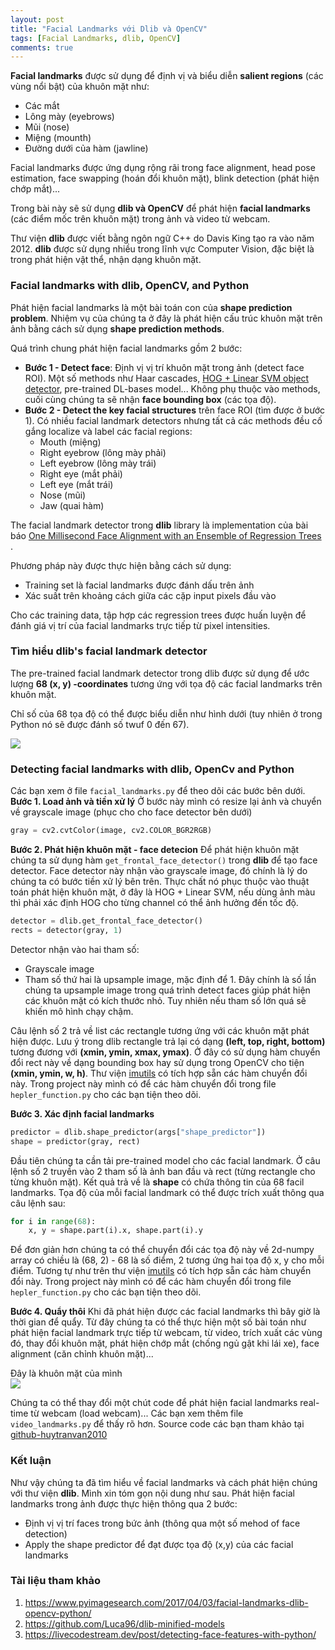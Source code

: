 ```yaml
---
layout: post
title: "Facial Landmarks với Dlib và OpenCV"
tags: [Facial Landmarks, dlib, OpenCV]
comments: true
---
```


**Facial landmarks** được sử dụng để định vị và biểu diễn **salient regions** (các vùng nổi bật) của khuôn mặt như:
* Các mắt
* Lông mày (eyebrows)
* Mũi (nose)
* Miệng (mounth)
* Đường dưới của hàm (jawline)

Facial landmarks được ứng dụng rộng rãi trong face alignment, head pose estimation, face swapping (hoán đổi khuôn mặt), blink detection (phát hiện chớp mắt)...

Trong bài này sẽ sử dụng **dlib và OpenCV** để phát hiện **facial landmarks** (các điểm mốc trên khuôn mặt) trong ảnh và video từ webcam.

Thư viện **dlib** được viết bằng ngôn ngữ C++ do Davis King tạo ra vào năm 2012. **dlib** được sử dụng nhiều trong lĩnh vực Computer Vision, đặc biệt là trong phát hiện vật thể, nhận dạng khuôn mặt.

### Facial landmarks with dlib, OpenCV, and Python
Phát hiện facial landmarks là một bài toán con của **shape prediction problem**. Nhiệm vụ của chúng ta ở đây là phát hiện cấu trúc khuôn mặt trên ảnh bằng cách sử dụng **shape prediction methods**.

Quá trình chung phát hiện facial landmarks gồm 2 bước:
* **Bước 1 - Detect face**: Định vị vị trí khuôn mặt trong ảnh (detect face ROI). Một số methods như Haar cascades, [HOG + Linear SVM object detector](https://pyimagesearch.com/2014/11/10/histogram-oriented-gradients-object-detection/), pre-trained DL-bases model... Không phụ thuộc vào methods, cuối cùng chúng ta sẽ nhận **face bounding box** (các tọa độ).
* **Bước 2 - Detect the key facial structures** trên face ROI (tìm được ở bước 1). Có nhiều facial landmark detectors nhưng tất cả các methods đều cố gắng localize và label các facial regions:
    * Mouth (miệng)
    * Right eyebrow (lông mày phải)
    * Left eyebrow (lông mày trái)
    * Right eye (mắt phải)
    * Left eye (mắt trái)
    * Nose (mũi)
    * Jaw (quai hàm)

The facial landmark detector trong **dlib** library là implementation của bài báo [One Millisecond Face Alignment with an Ensemble of Regression Trees ](https://pdfs.semanticscholar.org/d78b/6a5b0dcaa81b1faea5fb0000045a62513567.pdf).

Phương pháp này được thực hiện bằng cách sử dụng:
* Training set là facial landmarks được đánh dấu trên ảnh 
* Xác suất trên khoảng cách giữa các cặp input pixels đầu vào

Cho các training data, tập hợp các regression trees được huấn luyện để đánh giá vị trí của facial landmarks trực tiếp từ pixel intensities.

### Tìm hiểu dlib's facial landmark detector
The pre-trained facial landmark detector trong dlib được sử dụng để ước lượng **68 (x, y) -coordinates** tương ứng với tọa độ các facial landmarks trên khuôn mặt.

Chỉ số của 68 tọa độ có thể được biểu diễn như hình dưới (tuy nhiên ở trong Python nó sẽ được đánh số twuf 0 đến 67).

<img src="https://www.pyimagesearch.com/wp-content/uploads/2017/04/facial_landmarks_68markup-768x619.jpg">

### Detecting facial landmarks with dlib, OpenCv and Python
Các bạn xem ở file `facial_landmarks.py` để theo dõi các bước bên dưới.
**Bước 1. Load ảnh và tiền xử lý**
Ở bước này mình có resize lại ảnh và chuyển về grayscale image (phục cho cho face detector bên dưới)
```python
gray = cv2.cvtColor(image, cv2.COLOR_BGR2RGB) 
```
**Bước 2. Phát hiện khuôn mặt - face detecion**
Để phát hiện khuôn mặt chúng ta sử dụng hàm `get_frontal_face_detector()` trong **dlib** để tạo face detector. Face detector này nhận vào grayscale image, đó chính là lý do chúng ta có bước tiền xử lý bên trên. Thực chất nó phục thuộc vào thuật toán phát hiện khuôn mặt, ở đây là HOG + Linear SVM, nếu dùng ảnh màu thì phải xác định HOG cho từng channel có thể ảnh hưởng đến tốc độ.
```python
detector = dlib.get_frontal_face_detector() 
rects = detector(gray, 1)
```
Detector nhận vào hai tham số:
* Grayscale image
* Tham số thứ hai là upsample image, mặc định để 1. Đây chính là số lần chúng ta upsample image trong quá trình detect faces giúp phát hiện các khuôn mặt có kích thước nhỏ. Tuy nhiên nếu tham số lớn quá sẽ khiến mô hình chạy chậm.

Câu lệnh số 2 trả về list các rectangle tương ứng với các khuôn mặt phát hiện được. Lưu ý trong dlib rectangle trả lại có dạng **(left, top, right, bottom)** tương đương với **(xmin, ymin, xmax, ymax)**. Ở đây có sử dụng hàm chuyển đổi rect này về dạng bounding box hay sử dụng trong OpenCV cho tiện **(xmin, ymin, w, h)**. Thư viện [imutils](https://github.com/jrosebr1/imutils) có tích hợp sẵn các hàm chuyển đổi này. Trong project này mình có để các hàm chuyển đổi trong file `hepler_function.py` cho các bạn tiện theo dõi.
 
**Bước 3. Xác định facial landmarks**
```python
predictor = dlib.shape_predictor(args["shape_predictor"])
shape = predictor(gray, rect)
```
Đầu tiên chúng ta cần tải pre-trained model cho các facial landmark. Ở câu lệnh số 2 truyền vào 2 tham số là ảnh ban đầu và rect (từng rectangle cho từng khuôn mặt). Kết quả trả về là **shape** có chứa thông tin của 68 facil landmarks. Tọa độ của mỗi facial landmark có thể được trích xuất thông qua câu lệnh sau:
```python
for i in range(68):
    x, y = shape.part(i).x, shape.part(i).y
```
Để đơn giản hơn chúng ta có thể chuyển đổi các tọa độ này về 2d-numpy array có chiều là (68, 2) - 68 là số điểm, 2 tương ứng hai tọa độ x, y cho mỗi điểm. Tương tự như trên thư viện [imutils](https://github.com/jrosebr1/imutils) có tích hợp sẵn các hàm chuyển đổi này. Trong project này mình có để các hàm chuyển đổi trong file `hepler_function.py` cho các bạn tiện theo dõi.

**Bước 4. Quẩy thôi**
Khi đã phát hiện được các facial landmarks thì bây giờ là thời gian để quẩy. Từ đây chúng ta có thể thực hiện một số bài toán như phát hiện facial landmark trực tiếp từ webcam, từ video, trích xuất các vùng đó, thay đổi khuôn mặt, phát hiện chớp mắt (chống ngủ gật khi lái xe), face alignment (căn chỉnh khuôn mặt)...

Đây là khuôn mặt của mình
<img src="output_image.png" style="display:block; margin-left:auto; margin-right:auto">

Chúng ta có thể thay đổi một chút code để phát hiện facial landmarks real-time từ webcam (load webcam)... Các bạn xem thêm file `video_landmarks.py` để thấy rõ hơn. Source code các bạn tham khảo tại [github-huytranvan2010](https://github.com/huytranvan2010/Facial-landmarks-with-dlib-OpenCV)
### Kết luận
Như vậy chúng ta đã tìm hiểu về facial landmarks và cách phát hiện chúng với thư viện **dlib**. Mình xin tóm gọn nội dung như sau.
Phát hiện facial landmarks trong ảnh được thực hiện thông qua 2 bước:
* Định vị vị trí faces trong bức ảnh (thông qua một số mehod of face detection)
* Apply the shape predictor để đạt được tọa độ (x,y) của các facial landmarks

### Tài liệu tham khảo
1. https://www.pyimagesearch.com/2017/04/03/facial-landmarks-dlib-opencv-python/
2. https://github.com/Luca96/dlib-minified-models
3. https://livecodestream.dev/post/detecting-face-features-with-python/




